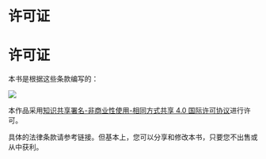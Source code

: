 # 许可证

# 许可证

本书是根据这些条款编写的：

[![](9f43e656.png)](http://creativecommons.org/licenses/by-nc-sa/4.0/)

本作品采用[知识共享署名-非商业性使用-相同方式共享 4.0 国际许可协议](http://creativecommons.org/licenses/by-nc-sa/4.0/)进行许可。

具体的法律条款请参考链接。但基本上，您可以分享和修改本书，只要您不出售或从中获利。
